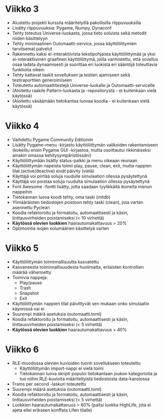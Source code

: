# Viikko 3

- Alustettu projekti kurssila määritelyillä pakollisilla riippuvuuksilla
- Lisätty riippuvuuksia: Pygame, Numpy, Dynaconf
- Tehty toteutus Universe-luokasta, jossa tieto soluista sekä metodit niiden käsittelyyn
- Tehty minimaalinen Outomaatti-service, jossa käyttöliittymien tarvitsemat palvelut
- Rakennettu kaksi ei-interaktiivista tekstipohjaista käyttöliittymää ja yksi ei-interaktiivinen graafinen käyttöliittymä, joilla varmistettu, että sovellus osaa ladata dynaamisesti ja suorittaa eri luokista eri sääntöjä toteuttavia funktioita oikein
- Tehty kattavat taskit sovelluksen ja testien ajamiseen sekä testiraporttien generoimiseen
- Toteutettu automaattitestejä Universe-luokalle ja Outomaatti-servicelle
- (Aloitettu raakile Pattern-luokasta ja -repositorystä - ei kuitenkaan vielä käytössä)
- (Aloitettu väsäämään tietokantaa luovaa koodia - ei kuitenkaan vielä käytössä)

# Viikko 4

- Vaihdettu Pygame Community Editioniin
- Lisätty Pygame-menu -kirjasto käyttöliittymän valikoiden rakentamiseen (kokeiltu ensin Pygame GUI -kirjastoa, mutta osoittautui rikkinäiseksi ainakin omassa kehitysympäristössäni)
- Käyttöliittymään lisätty status-palkki ja menu oikeaan reunaan
- Käyttöliittymän napeista toimii play, pause, clean, exit, mutta nappien tilat (active/deactive) eivät päivity (vielä)
- Käyttäjä voi piirtää soluja ruudulle simulaation ollessa pysäytettynä
- Käyttäjä voi poistaa soluja ruudulta simulaation ollessa pysäytettynä
- Font Awesome -fontti lisätty, jotta saadaan tyylikkäitä ikoneita menun nappeihin
- Tietokannan luova koodi tehty, oma taski (initdb)
- Ylimääräisten tiedostojen poistoon tehty taski (clean), jota varten asennettu Pyclean
- Koodia refaktoroitu ja formatoitu, automaattisesti ja käsin, linttausvirheiden poistamiseksi (< 10 virhettä)
- **Käytössä olevien luokkien** haarautumakattavuus > 20%
- Optimointia isojen solumäärien käsittelyä varten

# Viikko 5

- Käyttöliittymän toiminnallisuutta kasvatettu
- Kasvaneesta toiminnallisuudesta huolimatta, erilaisten kontrollien määrää vähennetty
- Toimivia nappeja:
    - Play/pause
    - Trash
    - Snapshot
    - Exit
- Käyttöliittymän nappien tilat päivittyvät sen mukaan onko simulaatio käynnissä vai ei
- Suurempi määrä asetuksia (outomaatti.toml)
- Koodia refaktoroitu ja formatoitu, automaattisesti ja käsin, linttausvirheiden poistamiseksi (< 5 virhettä)
- **Käytössä olevien luokkien** haarautumakattavuus > 40%

# Viikko 6

- RLE-muodossa olevien kuvioiden tuonti sovellukseen toteutettu
    - Käyttöliittymän import-nappi ei vielä toimi
    - Tietokannan luova skripti populoi tietokantaan joukon kategorioita ja tuo niihin RLE-kuvioita määritellyistä tiedostoista data-kansiossa
- Frams per second -laskuri toteutettu
- Suurempi määrä asetuksia (outomaatti.toml)
- Koodia refaktoroitu ja formatoitu, automaattisesti ja käsin, linttausvirheiden poistamiseksi (< 5 virhettä)
- Luokkien haarautumakattavuus > 60% (paitsi luokka HighLife, jota ei ajeta ellei erikseen konffata Lifen tilalle)
